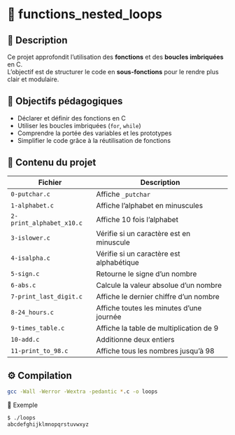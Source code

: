 # 🔁 functions_nested_loops

## 📘 Description  
Ce projet approfondit l’utilisation des **fonctions** et des **boucles imbriquées** en C.  
L’objectif est de structurer le code en **sous-fonctions** pour le rendre plus clair et modulaire.

## 🎯 Objectifs pédagogiques  
- Déclarer et définir des fonctions en C  
- Utiliser les boucles imbriquées (`for`, `while`)  
- Comprendre la portée des variables et les prototypes  
- Simplifier le code grâce à la réutilisation de fonctions  

## 📂 Contenu du projet  

| Fichier | Description |
|----------|-------------|
| `0-putchar.c` | Affiche `_putchar` |
| `1-alphabet.c` | Affiche l’alphabet en minuscules |
| `2-print_alphabet_x10.c` | Affiche 10 fois l’alphabet |
| `3-islower.c` | Vérifie si un caractère est en minuscule |
| `4-isalpha.c` | Vérifie si un caractère est alphabétique |
| `5-sign.c` | Retourne le signe d’un nombre |
| `6-abs.c` | Calcule la valeur absolue d’un nombre |
| `7-print_last_digit.c` | Affiche le dernier chiffre d’un nombre |
| `8-24_hours.c` | Affiche toutes les minutes d’une journée |
| `9-times_table.c` | Affiche la table de multiplication de 9 |
| `10-add.c` | Additionne deux entiers |
| `11-print_to_98.c` | Affiche tous les nombres jusqu’à 98 |

## ⚙️ Compilation  
```bash
gcc -Wall -Werror -Wextra -pedantic *.c -o loops
```
🧠 Exemple
```bash
$ ./loops
abcdefghijklmnopqrstuvwxyz
```
